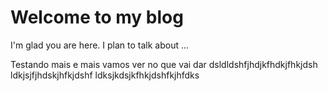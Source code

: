 # Welcome to my blog

I'm glad you are here. I plan to talk about ...

Testando mais e mais 
vamos ver no que vai dar 
dsldldshfjhdjkfhdkjfhkjdsh
ldkjsjfjhdskjhfkjdshf
ldksjkdsjkfhkjdshfkjhfdks
